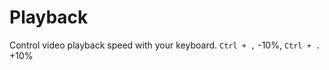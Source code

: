 Playback
========

Control video playback speed with your keyboard. `Ctrl + ,` -10%, `Ctrl + .` +10%
